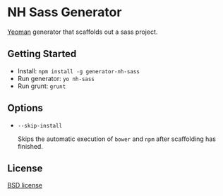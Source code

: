 # NH Sass Generator

[Yeoman](http://yeoman.io) generator that scaffolds out a sass project.


## Getting Started

- Install: `npm install -g generator-nh-sass`
- Run generator: `yo nh-sass`
- Run grunt: `grunt`


## Options

* `--skip-install`

  Skips the automatic execution of `bower` and `npm` after scaffolding has finished.


## License

[BSD license](http://opensource.org/licenses/bsd-license.php)